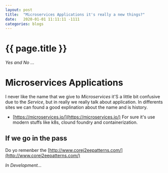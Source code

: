 ```yaml
---
layout: post
title:  "Microservices Applications it's really a new things?"
date:   2020-01-01 11:11:11 -1111
categories: blogs
---
```

<h1>{{ page.title }}</h1>

*Yes and No ...*

# Microservices Applications
I never like the name that we give to *Microservices* it'S a little bit confusive due to the *Service*, but in really we really talk about application.
In differents sites we can found a good explination about the name and is history.
- [https://microservices.io/](https://microservices.io/)
For sure it's use modern stuffs like k8s, clound foundry and containerization.

## If we go in the pass
Do yo remenber the [http://www.corej2eepatterns.com/](http://www.corej2eepatterns.com/)

*In Development...*
